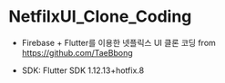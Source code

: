 # NetfilxUI_Clone_Coding

* Firebase + Flutter를 이용한 넷플릭스 UI 클론 코딩 from https://github.com/TaeBbong

* SDK: Flutter SDK 1.12.13+hotfix.8
